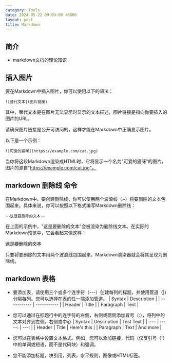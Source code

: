 ```yaml
---
category: Tools
date: 2024-05-22 09:00:00 +0800
layout: post
title: Markdown
---
```

## 简介

+ markdown文档的理论知识

## 插入图片

要在Markdown中插入图片，你可以使用以下的语法：

```
![替代文本](图片链接)
```

其中，替代文本是在图片无法显示时显示的文本描述，图片链接是指向你要插入的图片的URL。

请确保图片链接是公开可访问的，这样才能在Markdown中正确显示图片。

以下是一个示例：

```
![可爱的猫咪](https://example.com/cat.jpg)
```

当你将这段Markdown渲染成HTML时，它将显示一个名为"可爱的猫咪"的图片，图片的源自"https://example.com/cat.jpg"。

## markdown 删除线 命令

在Markdown中，要创建删除线，你可以使用两个波浪线（~）将要删除的文本包围起来。具体来说，你可以按照以下格式编写Markdown删除线：

```
~~这是要删除的文本~~
```

在上面的示例中，"这是要删除的文本"会被渲染为删除线文本。在实际的Markdown预览中，它会看起来像这样：

~~这是要删除的文本~~

只要将要删除的文本用两个波浪线包围起来，Markdown渲染器就会将其呈现为删除线。

## markdown 表格

+ 要添加表，请使用三个或多个连字符（---）创建每列的标题，并使用管道（|）分隔每列。您可以选择在表的任一端添加管道。
| Syntax      | Description |
| ----------- | ----------- |
| Header      | Title       |
| Paragraph   | Text        |

+ 您可以通过在标题行中的连字符的左侧，右侧或两侧添加冒号（:），将列中的文本对齐到左侧，右侧或中心
| Syntax      | Description | Test Text     |
| :---        |    :----:   |          ---: |
| Header      | Title       | Here's this   |
| Paragraph   | Text        | And more      |

+ 您可以在表格中设置文本格式。例如，您可以添加链接，代码（仅反引号（`）中的单词或短语，而不是代码块）和强调。
+ 您不能添加标题，块引用，列表，水平规则，图像或HTML标签。

#